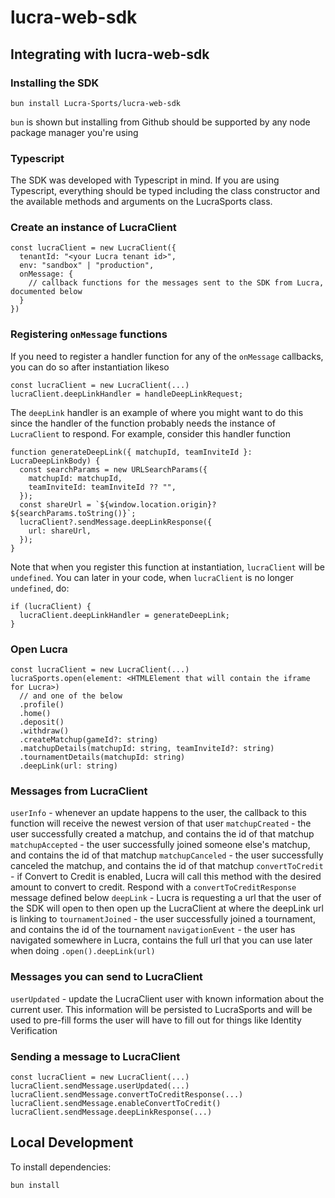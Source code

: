 # lucra-web-sdk

## Integrating with lucra-web-sdk

### Installing the SDK

```
bun install Lucra-Sports/lucra-web-sdk
```

`bun` is shown but installing from Github should be supported by any node package manager you're using

### Typescript

The SDK was developed with Typescript in mind. If you are using Typescript, everything should be typed including the class constructor and the available methods and arguments on the LucraSports class.

### Create an instance of LucraClient

```
const lucraClient = new LucraClient({
  tenantId: "<your Lucra tenant id>",
  env: "sandbox" | "production",
  onMessage: {
    // callback functions for the messages sent to the SDK from Lucra, documented below
  }
})
```

### Registering `onMessage` functions

If you need to register a handler function for any of the `onMessage` callbacks, you can do so after instantiation likeso

```
const lucraClient = new LucraClient(...)
lucraClient.deepLinkHandler = handleDeepLinkRequest;
```

The `deepLink` handler is an example of where you might want to do this since the handler of the function probably needs the instance of `LucraClient` to respond. For example, consider this handler function

```
function generateDeepLink({ matchupId, teamInviteId }: LucraDeepLinkBody) {
  const searchParams = new URLSearchParams({
    matchupId: matchupId,
    teamInviteId: teamInviteId ?? "",
  });
  const shareUrl = `${window.location.origin}?${searchParams.toString()}`;
  lucraClient?.sendMessage.deepLinkResponse({
    url: shareUrl,
  });
}
```

Note that when you register this function at instantiation, `lucraClient` will be `undefined`. You can later in your code, when `lucraClient` is no longer `undefined`, do:

```
if (lucraClient) {
  lucraClient.deepLinkHandler = generateDeepLink;
}
```

### Open Lucra

```
const lucraClient = new LucraClient(...)
lucraSports.open(element: <HTMLElement that will contain the iframe for Lucra>)
  // and one of the below
  .profile()
  .home()
  .deposit()
  .withdraw()
  .createMatchup(gameId?: string)
  .matchupDetails(matchupId: string, teamInviteId?: string)
  .tournamentDetails(matchupId: string)
  .deepLink(url: string)
```

### Messages from LucraClient

`userInfo` - whenever an update happens to the user, the callback to this function will receive the newest version of that user
`matchupCreated` - the user successfully created a matchup, and contains the id of that matchup
`matchupAccepted` - the user successfully joined someone else's matchup, and contains the id of that matchup
`matchupCanceled` - the user successfully canceled the matchup, and contains the id of that matchup
`convertToCredit` - if Convert to Credit is enabled, Lucra will call this method with the desired amount to convert to credit. Respond with a `convertToCreditResponse` message defined below
`deepLink` - Lucra is requesting a url that the user of the SDK will open to then open up the LucraClient at where the deepLink url is linking to
`tournamentJoined` - the user successfully joined a tournament, and contains the id of the tournament
`navigationEvent` - the user has navigated somewhere in Lucra, contains the full url that you can use later when doing `.open().deepLink(url)`

### Messages you can send to LucraClient

`userUpdated` - update the LucraClient user with known information about the current user. This information will be persisted to LucraSports and will be used to pre-fill forms the user will have to fill out for things like Identity Verification

### Sending a message to LucraClient

```
const lucraClient = new LucraClient(...)
lucraClient.sendMessage.userUpdated(...)
lucraClient.sendMessage.convertToCreditResponse(...)
lucraClient.sendMessage.enableConvertToCredit()
lucraClient.sendMessage.deepLinkResponse(...)
```

## Local Development

To install dependencies:

```bash
bun install
```
